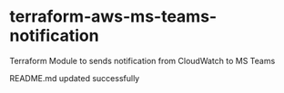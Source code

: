 # terraform-aws-ms-teams-notification
Terraform Module to sends notification from CloudWatch to MS Teams

<!-- BEGINNING OF PRE-COMMIT-TERRAFORM DOCS HOOK -->
README.md updated successfully
<!-- END OF PRE-COMMIT-TERRAFORM DOCS HOOK -->